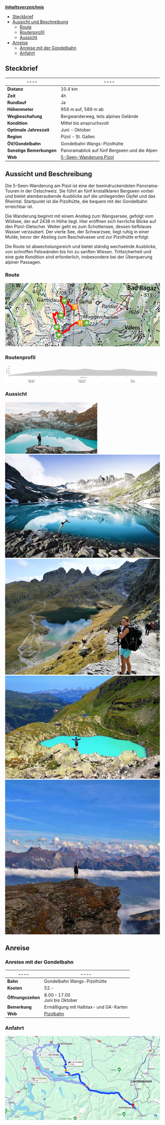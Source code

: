<u>_**Inhaltsverzeichnis**_</u>

- [Steckbrief](#Steckbrief)
- [Aussicht und Beschreibung](#Aussicht%20und%20Beschreibung)
    - [Route](#Aussicht%20und%20Beschreibung#Route)
    - [Routenprofil](#Aussicht%20und%20Beschreibung#Routenprofil)
    - [Aussicht](#Aussicht%20und%20Beschreibung#Aussicht)
- [Anreise](#Anreise)
    - [Anreise mit der Gondelbahn](#Anreise#Anreise%20mit%20der%20Gondelbahn)
    - [Anfahrt](#Anreise#Anfahrt)

## Steckbrief

| **----**                 | **----**                                                                          |
| ------------------------ | --------------------------------------------------------------------------------- |
| **Distanz**              | 10.4 km                                                                           |
| **Zeit**                 | 4h                                                                                |
| **Rundlauf**             | Ja                                                                                |
| **Höhenmeter**           | 956 m auf, 589 m ab                                                               |
| **Wegbeschafung**        | Bergwanderweg, teils alpines Gelände                                              |
| **Kondition**            | Mittel bis anspruchsvoll                                                          |
| **Optimale Jahreszeit**  | Juni - Oktober                                                                    |
| **Region**               | Pizol - St. Gallen                                                                |
| **ÖV/Gondelbahn**        | Gondelbahn Wangs-Pizolhütte                                                       |
| **Sonstige Bemerkungen** | Panoramablick auf fünf Bergseen und die Alpen                                     |
| **Web**                  | [5-Seen-Wanderung Pizol](https://wegwandern.ch/wanderung/pizol-5-seen-wanderung/) |

## Aussicht und Beschreibung

Die 5-Seen-Wanderung am Pizol ist eine der beeindruckendsten Panorama-Touren in der Ostschweiz. Sie führt an fünf kristallklaren Bergseen vorbei und bietet atemberaubende Ausblicke auf die umliegenden Gipfel und das Rheintal. Startpunkt ist die Pizolhütte, die bequem mit der Gondelbahn erreichbar ist.

Die Wanderung beginnt mit einem Anstieg zum Wangsersee, gefolgt vom Wildsee, der auf 2438 m Höhe liegt. Hier eröffnen sich herrliche Blicke auf den Pizol-Gletscher. Weiter geht es zum Schottensee, dessen tiefblaues Wasser verzaubert. Der vierte See, der Schwarzsee, liegt ruhig in einer Mulde, bevor der Abstieg zum Baschalvasee und zur Pizolhütte erfolgt.

Die Route ist abwechslungsreich und bietet ständig wechselnde Ausblicke, von schroffen Felswänden bis hin zu sanften Wiesen. Trittsicherheit und eine gute Kondition sind erforderlich, insbesondere bei der Überquerung alpiner Passagen.

### Route
![](Pasted%20image%2020240612123356.png)

### Routenprofil
![](Pasted%20image%2020240612123412.png)
### Aussicht

![](images.jpg)
![](csm_5_Seen_Wanderung_Pizol_070c6517ef.jpg)
![](Schottensee-Pizol-2-1024x768.webp)
![](Titelbild_-5-Seen-Wanderung.webp)
![](1552454629_Pizol5-Seen_KB.jpg)
## Anreise

### Anreise mit der Gondelbahn

| **----**           | **----**                                                                                                                                                 |
| ------------------ | -------------------------------------------------------------------------------------------------------------------------------------------------------- |
| **Bahn**           | Gondelbahn Wangs-Pizolhütte                                                                                                                              |
| **Kosten**         | 52.-                                                                                                                                                     |
| **Öffnungszeiten** | 8.00 – 17.00<br>Juni bis Oktober                                                                                                                         |
| **Bemerkung**      | Ermäßigung mit Halbtax- und GA-Karten                                                                                                                    |
| **Web**            | [Pizolbahn](https://pizol-webstore.axess.shop/de/ProductsNgTicket/TicketNonPreDateable?poolNr=70&projNr=367&ticketTypeNr=628&preDatable=False&groupId=7) |

### Anfahrt
![](Pasted%20image%2020240612123503.png)